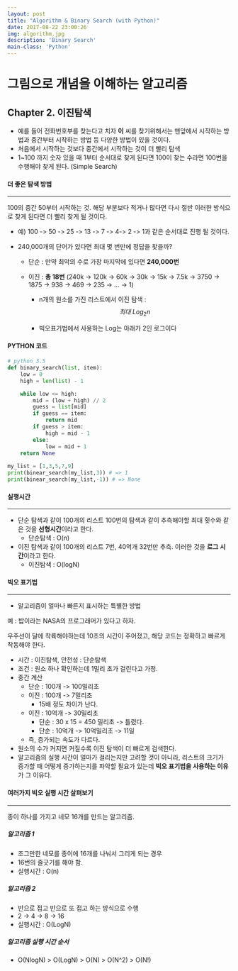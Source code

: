 ```yaml
---
layout: post
title: "Algorithm & Binary Search (with Python)"
date: 2017-08-22 23:00:26
img: algorithm.jpg
description: 'Binary Search'
main-class: 'Python'
---
```



# 그림으로 개념을 이해하는 알고리즘 
## Chapter 2. 이진탐색


- 예를 들어 전화번호부를 찾는다고 치자 **이** 씨를 찾기위해서는 맨앞에서 시작하는 방법과 중간부터 시작하는 방법 등 다양한 방법이 있을 것이다.
- 처음에서 시작하는 것보다 중간에서 시작하는 것이 더 빨리 탐색
- 1~100 까지 숫자 있을 때 1부터 순서대로 찾게 된다면 100이 찾는 수라면 100번을 수행해야 찾게 된다. (Simple Search)



#### 더 좋은 탐색 방법 

------------------

100의 중간 50부터 시작하는 것. 해당 부분보다 적거나 많다면 다시 절반 이러한 방식으로 찾게 된다면 더 빨리 찾게 될 것이다.

- 예) 100 -> 50 -> 25 -> 13 -> 7 -> 4-> 2 -> 1과 같은 순서대로 진행 될 것이다. 

- 240,000개의 단어가 있다면 최대 몇 번만에 정답을 찾을까?

  - 단순 : 만약 최악의 수로 가장 마지막에 있다면 **240,000번** 

  - 이진 : **총 18번** (240k -> 120k -> 60k -> 30k -> 15k -> 7.5k -> 3750 -> 1875 -> 938 -> 469 -> 235 -> … -> 1)

    - n개의 원소를 가진 리스트에서 이진 탐색 : 
      $$
      최대 \ Log_2n
      $$

    - 빅오표기법에서 사용하는 Log는 아래가 2인 로그이다

#### PYTHON 코드 

```Python
# python 3.5 
def binary_search(list, item):
	low = 0
  	high = len(list) - 1

 	while low <= high:
      	mid = (low + high) // 2
  		guess = list[mid]
  		if guess == item:
    		return mid
        if guess > item:
    		high = mid - 1
  		else:
    		low = mid + 1
    return None
  
my_list = [1,3,5,7,9]
print(binear_search(my_list,3)) # => 1
print(binear_search(my_list,-1)) # => None
```



#### 실행시간

----------------

- 단순 탐색과 같이 100개의 리스트 100번의 탐색과 같이 추측해야할 최대 횟수와 같은 것을 **선형시간**이라고 한다.
  - 단순탐색 : O(n)
- 이진 탐색과 같이 100개의 리스트 7번, 40억개 32번만 추측. 이러한 것을 **로그 시간**이라고 한다.
  - 이진탐색 : O(logN)



#### 빅오 표기법 

-------

- 알고리즘이 얼마나 빠른지 표시하는 특별한 방법



예 : 밥이라는 NASA의 프로그래머가 있다고 하자. 

우주선이 달에 착륙해야하는데 10초의 시간이 주어졌고, 해당 코드는 정확하고 빠르게 작동해야 한다.  



- 시간 : 이진탐색, 안전성 : 단순탐색
- 조건 : 원소 하나 확인하는데 1밀리 초가 걸린다고 가정.
- 중간 계산 
  - 단순 : 100개 -> 100밀리초
  - 이진 : 100개 -> 7밀리초 
    - 15배 정도 차이가 난다. 
  - 이진 : 10억개 -> 30밀리초 
    - 단순 : 30 x 15 = 450 밀리초 -> 틀렸다. 
    - 단순 : 10억개 -> 10억밀리초 -> 11일 
  - 즉, 증가되는 속도가 다르다. 
- 원소의 수가 커지면 커질수록 이진 탐색이 더 빠르게 검색한다. 
- 알고리즘의 실행 시간이 얼마가 걸리는지만 고려할 것이 아니라, 리스트의 크기가 증가할 때 어떻게 증가하는지를 파악할 필요가 있는데 **빅오 표기법을 사용하는 이유**가 그 이유다.



#### 여러가지 빅오 실행 시간 살펴보기 

-------------

종이 하나를 가지고 네모 16개를 만드는 알고리즘. 

##### 알고리즘 1

- 조그만한 네모를 종이에 16개를 나눠서 그리게 되는 경우 
- 16번의 줄긋기를 해야 함. 
- 실행시간 : O(n)

##### 알고리즘 2

- 반으로 접고 반으로 또 접고 하는 방식으로 수행 
- 2 -> 4 -> 8 -> 16
- 실행시간 : O(LogN)

##### 알고리즘 실행 시간 순서 

- O(NlogN) > O(LogN) > O(N) > O(N^2) > O(N!)


